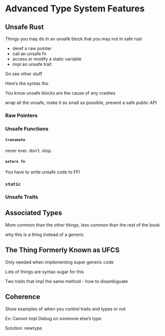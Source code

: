 # Advanced Type System Features

## Unsafe Rust

Things you may do in an unsafe block that you may not in safe rust

- deref a raw pointer
- call an unsafe fn
- access or modify a static variable
- impl an unsafe trait

Go see other stuff

Here’s the syntax tho

You know unsafe blocks are the cause of any crashes

wrap all the unsafe, make it as small as possible, present a safe public API

### Raw Pointers

### Unsafe Functions

#### `transmute`

never ever. don’t. stop.

#### `extern fn`

You have to write unsafe code to FFI

### `static`

### Unsafe Traits

## Associated Types

More common than the other things, less common than the rest of the book

why this is a thing instead of a generic

## The Thing Formerly Known as UFCS

Only needed when implementing super generic code

Lots of things are syntax sugar for this

Two traits that impl the same method - how to disambiguate

## Coherence

Show examples of when you control traits and types or not

Ex: Cannot impl Debug on someone else’s type

Solution: newtype
